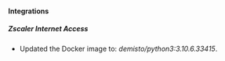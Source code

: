 
#### Integrations
##### Zscaler Internet Access
- Updated the Docker image to: *demisto/python3:3.10.6.33415*.
